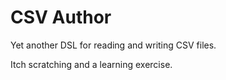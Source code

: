 # CSV Author

Yet another DSL for reading and writing CSV files.

Itch scratching and a learning exercise.
